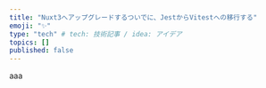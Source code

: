 ```yaml
---
title: "Nuxt3へアップグレードするついでに、JestからVitestへの移行する"
emoji: "✨"
type: "tech" # tech: 技術記事 / idea: アイデア
topics: []
published: false
---
```

aaa
